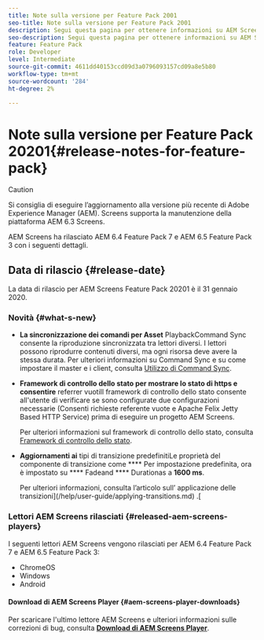 ```yaml
---
title: Note sulla versione per Feature Pack 2001
seo-title: Note sulla versione per Feature Pack 2001
description: Segui questa pagina per ottenere informazioni su AEM Screens Feature Pack 20201 rilasciato il 31 gennaio 2020.
seo-description: Segui questa pagina per ottenere informazioni su AEM Screens Feature Pack 20201 rilasciato il 31 gennaio 2020.
feature: Feature Pack
role: Developer
level: Intermediate
source-git-commit: 4611dd40153ccd09d3a0796093157cd09a8e5b80
workflow-type: tm+mt
source-wordcount: '284'
ht-degree: 2%

---
```



# Note sulla versione per Feature Pack 20201{#release-notes-for-feature-pack}

>[!CAUTION]
>
>Si consiglia di eseguire l’aggiornamento alla versione più recente di Adobe Experience Manager (AEM). Screens supporta la manutenzione della piattaforma AEM 6.3 Screens.

AEM Screens ha rilasciato AEM 6.4 Feature Pack 7 e AEM 6.5 Feature Pack 3 con i seguenti dettagli.

## Data di rilascio {#release-date}

La data di rilascio per AEM Screens Feature Pack 20201 è il 31 gennaio 2020.

### Novità {#what-s-new}

* **La sincronizzazione dei comandi per Asset**
PlaybackCommand Sync consente la riproduzione sincronizzata tra lettori diversi. I lettori possono riprodurre contenuti diversi, ma ogni risorsa deve avere la stessa durata.
Per ulteriori informazioni su Command Sync e su come impostare il master e i client, consulta [Utilizzo di Command Sync](using-command-sync.md).

* **Framework di controllo dello stato per mostrare lo stato di https e consentire**
referrer vuotiIl framework di controllo dello stato consente all&#39;utente di verificare se sono configurate due configurazioni necessarie (Consenti richieste referente vuote e Apache Felix Jetty Based HTTP Service) prima di eseguire un progetto AEM Screens.

   Per ulteriori informazioni sul framework di controllo dello stato, consulta [Framework di controllo dello stato](/help/user-guide/configuring-screens-introduction.md#health-check-framework).

* **Aggiornamenti ai**
tipi di transizione predefinitiLe proprietà del componente di transizione come 
**** Per impostazione predefinita, ora è impostato su  **** Fadeand  **** Durationas a  **1600 ms**.

   Per ulteriori informazioni, consulta l’articolo sull’ applicazione delle transizioni](/help/user-guide/applying-transitions.md) .[


### Lettori AEM Screens rilasciati {#released-aem-screens-players}

I seguenti lettori AEM Screens vengono rilasciati per AEM 6.4 Feature Pack 7 e AEM 6.5 Feature Pack 3:

* ChromeOS
* Windows
* Android

#### Download di AEM Screens Player {#aem-screens-player-downloads}

Per scaricare l&#39;ultimo lettore AEM Screens e ulteriori informazioni sulle correzioni di bug, consulta [**Download di AEM Screens Player**](https://download.macromedia.com/screens/).

